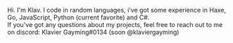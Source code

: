 Hi. I'm Klav.
I code in random languages, i've got some experience in Haxe, Go, JavaScript, Python (current favorite) and C#.<br>
If you've got any questions about my projects, feel free to reach out to me on discord: Klavier Gayming#0134 (soon @klaviergayming)

<!---
KlavierGayming/KlavierGayming is a ✨ special ✨ repository because its `README.md` (this file) appears on your GitHub profile.
You can click the Preview link to take a look at your changes.
--->
